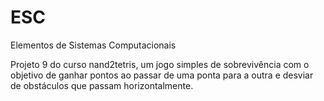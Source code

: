 # ESC
Elementos de Sistemas Computacionais

Projeto 9 do curso nand2tetris, um jogo simples de sobrevivência com o objetivo de ganhar pontos ao passar de uma ponta para a outra e desviar de obstáculos que passam horizontalmente.
